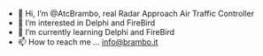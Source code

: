 - 👋 Hi, I’m @AtcBrambo, real Radar Approach Air Traffic Controller 
- 👀 I’m interested in Delphi and FireBird 
- 🌱 I’m currently learning Delphi and FireBird
- 📫 How to reach me ...
info@brambo.it

<!---
AtcBrambo/AtcBrambo is a ✨ special ✨ repository because its `README.md` (this file) appears on your GitHub profile.
You can click the Preview link to take a look at your changes.
--->
